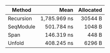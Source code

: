 | Method    |         Mean | Allocated |
| --------- | -----------: | --------: |
| Recursion | 1,785.969 ns |   30544 B |
| SeqModule |   501.784 ns |    1048 B |
| Span      |   146.319 ns |     448 B |
| Unfold    |   408.245 ns |    6296 B |
